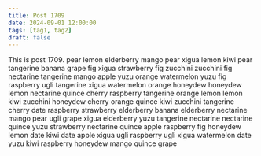 ```yaml
---
title: Post 1709
date: 2024-09-01 12:00:00
tags: [tag1, tag2]
draft: false
---
```

This is post 1709.
pear
lemon
elderberry
mango
pear
xigua
lemon
kiwi
pear
tangerine
banana
grape
fig
xigua
strawberry
fig
zucchini
zucchini
fig
nectarine
tangerine
mango
apple
yuzu
orange
watermelon
yuzu
fig
raspberry
ugli
tangerine
xigua
watermelon
orange
honeydew
honeydew
lemon
nectarine
quince
cherry
raspberry
tangerine
orange
lemon
lemon
kiwi
zucchini
honeydew
cherry
orange
quince
kiwi
zucchini
tangerine
cherry
date
raspberry
strawberry
elderberry
banana
elderberry
nectarine
mango
pear
ugli
grape
xigua
elderberry
yuzu
tangerine
nectarine
nectarine
quince
yuzu
strawberry
nectarine
quince
apple
raspberry
fig
honeydew
lemon
date
kiwi
date
apple
xigua
ugli
raspberry
ugli
xigua
watermelon
date
yuzu
kiwi
raspberry
honeydew
mango
quince
grape
